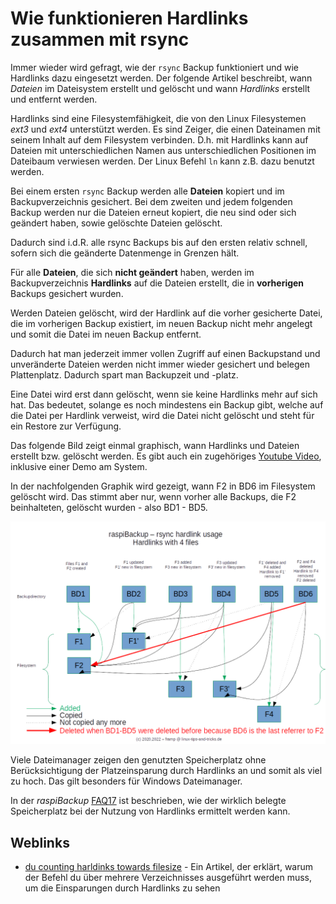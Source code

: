 # Wie funktionieren Hardlinks zusammen mit rsync

Immer wieder wird gefragt, wie der `rsync` Backup funktioniert und wie Hardlinks
dazu eingesetzt werden. Der folgende Artikel beschreibt, wann *Dateien* im
Dateisystem erstellt und gelöscht und wann *Hardlinks* erstellt und
entfernt werden.

Hardlinks sind eine Filesystemfähigkeit, die von den Linux Filesystemen
*ext3* und *ext4* unterstützt werden. Es sind Zeiger, die einen Dateinamen mit seinem
Inhalt auf dem Filesystem verbinden. D.h. mit Hardlinks kann auf Dateien mit
unterschiedlichen Namen aus unterschiedlichen Positionen im Dateibaum verwiesen
werden. Der Linux Befehl `ln` kann z.B. dazu benutzt werden.

Bei einem ersten `rsync` Backup werden alle **Dateien** kopiert und im
Backupverzeichnis gesichert. Bei dem zweiten und jedem folgenden Backup werden
nur die Dateien erneut kopiert, die neu sind oder sich geändert haben, sowie
gelöschte Dateien gelöscht.

Dadurch sind i.d.R. alle rsync Backups bis auf den
ersten relativ schnell, sofern sich die geänderte Datenmenge in Grenzen hält.

Für alle **Dateien**, die sich **nicht geändert** haben, werden im
Backupverzeichnis **Hardlinks** auf die Dateien erstellt, die in **vorherigen** Backups
gesichert wurden.

Werden Dateien gelöscht, wird der Hardlink auf die vorher gesicherte Datei,
die im vorherigen Backup existiert, im neuen Backup nicht mehr angelegt
und somit die Datei im neuen Backup entfernt.

Dadurch hat man jederzeit immer vollen Zugriff auf einen Backupstand und unveränderte
Dateien werden nicht immer wieder gesichert und belegen Plattenplatz. Dadurch
spart man Backupzeit und -platz.

Eine Datei wird erst dann gelöscht, wenn sie keine Hardlinks mehr auf sich hat.
Das bedeutet, solange es noch mindestens ein Backup gibt, welche auf die Datei
per Hardlink verweist, wird die Datei nicht gelöscht und steht für ein
Restore zur Verfügung.

Das folgende Bild zeigt einmal graphisch, wann Hardlinks und Dateien erstellt bzw. gelöscht werden.
Es gibt auch ein zugehöriges [Youtube Video](https://www.youtube.com/watch?v=pIhSca_q2lo), inklusive einer Demo am System.

In der nachfolgenden Graphik wird gezeigt, wann F2 in BD6 im Filesystem gelöscht wird.
Das stimmt aber nur, wenn vorher alle Backups, die
F2 beinhalteten, gelöscht wurden - also BD1 - BD5.

![raspiBackup rsync](images/raspiBackup_rsync.png)

Viele Dateimanager zeigen den genutzten Speicherplatz ohne Berücksichtigung
der Platzeinsparung durch Hardlinks an und somit als viel zu hoch.
Das gilt besonders für Windows Dateimanager.

In der *raspiBackup* [FAQ17](faq.md#faq17) ist beschrieben, wie der wirklich belegte
Speicherplatz bei der Nutzung von Hardlinks ermittelt werden kann.


## Weblinks

- [du counting harldinks towards filesize](https://stackoverflow.com/questions/19951883/du-counting-hardlinks-towards-filesize) - Ein Artikel, der erklärt,
  warum der Befehl du über mehrere Verzeichnisses ausgeführt werden muss,
  um die Einsparungen durch Hardlinks zu sehen

[.status]: rst
[.source]: https://www.linux-tips-and-tricks.de/de/raspibackupcategoried/571-wie-funktioniert-der-rsync-backup-typ-mit-hardlinks
[.source]: https://www.linux-tips-and-tricks.de/en/raspibackupcategorye/572-how-do-hardlinks-work-with-rsync
